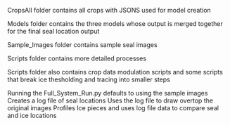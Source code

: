 CropsAll folder contains all crops with JSONS used for model creation

Models folder contains the three models whose output is merged together for the final seal location output

Sample_Images folder contains sample seal images

Scripts folder contains more detailed processes
  
Scripts folder also contains crop data modulation scripts and some scripts that break 
ice thesholding and tracing into smaller steps

Running the Full_System_Run.py defaults to using the sample images
  Creates a log file of seal locations
  Uses the log file to draw overtop the original images
  Profiles Ice pieces and uses log file data to compare seal and ice locations
